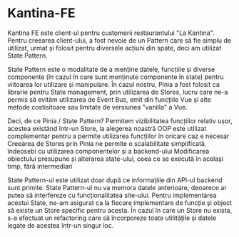# Kantina-FE
 Kantina FE este client-ul pentru customerii restaurantului "La Kantina". Pentru creearea client-ului, a fost nevoie de un Pattern care să fie simplu de utilizat, urmat și folosit pentru diversele acțiuni din spate, deci am utilizat State Pattern.

 State Pattern este o modalitate de a menține datele, funcțiile și diverse componente (în cazul în care sunt menținute componente în state) pentru viitoarea lor utilizare și manipulare. În cazul nostru, Pinia a fost folosit ca librarie pentru State management, prin utilizarea de Stores, lucru care ne-a permis să evităm utilizarea de Event Bus, emit din funcțiile Vue și alte metode costisitoare sau limitate de versiunea "vanilla" a Vue.

 Deci, de ce Pinia / State Pattern? 
  Permitem vizibilitatea funcțiilor relativ ușor, acestea existând într-un Store, la alegerea noastră
  OOP este utilizat complementar pentru a permite utilizarea funcțiilor în oricare caz e necesar
  Creearea de Stores prin Pinia ne permite o scalabilitate simplificată, îndeosebi cu utilizarea componentelor și a backend-ului 
  Modificarea obiectului presupune și alterarea state-ului, ceea ce se execută în același timp, fără intermediari

State Pattern-ul este utilizat doar după ce informațiile din API-ul backend sunt primite. State Pattern-ul nu va memora datele anterioare, deoarece ar putea să interfereze cu funcționalitatea site-ului.
Pentru implementarea acestui State, ne-am asigurat ca la fiecare implementare de funcție și object să existe un Store specific pentru acesta. În cazul în care un Store nu exista, s-a efectuat un refactoring care să încorporeze toate utilitățile și datele legate de acestea într-un singur loc.
